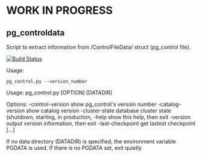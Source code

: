 # WORK IN PROGRESS  

## pg_controldata

Script to extract information from /ControlFileData/ struct (pg_control file).

[![Build Status](https://travis-ci.org/lhcezar/pg_controldata.png?branch=master)](https://travis-ci.org/lhcezar/pg_controldata)

Usage:

`pg_control.py --version_number`

Usage:
  pg_control.py [OPTION] [DATADIR]

  Options:
    -control-version    show pg_control's versoin number
    -catalog-version    show catalog version
    -cluster-state      database cluster state (shutdown, starting, in production,
    -help               show this help, then exit
    -version            output version information, then exit
    -last-checkpoint    get lastest checkpoint
    [...]

If no data directory (DATADIR) is specified, the environment variable PGDATA
is used. If there is no PGDATA set, exit quietly
